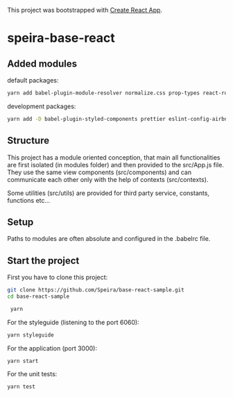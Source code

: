 This project was bootstrapped with [Create React App](https://github.com/facebook/create-react-app).

# speira-base-react

## Added modules

default packages:

```bash
yarn add babel-plugin-module-resolver normalize.css prop-types react-router-dom styled-components react-is styled-icons
```

development packages:

```bash
yarn add -D babel-plugin-styled-components prettier eslint-config-airbnb eslint-config-prettier eslint-import-resolver-babel-module eslint-plugin-prettier react-styleguidist enzyme enzyme-adapter-react-16
```

## Structure

This project has a module oriented conception, that main all functionalities are
first isolated (in modules folder) and then provided to the src/App.js file.
They use the same view components (src/components) and can communicate each other
only with the help of contexts (src/contexts).

Some utilities (src/utils) are provided for third party service, constants,
functions etc...

## Setup

Paths to modules are often absolute and configured in the .babelrc file.

## Start the project

First you have to clone this project:

```bash
git clone https://github.com/Speira/base-react-sample.git
cd base-react-sample
```

```bash
 yarn
```

For the styleguide (listening to the port 6060):

```bash
yarn styleguide
```

For the application (port 3000):

```
yarn start
```

For the unit tests:

```
yarn test
```
